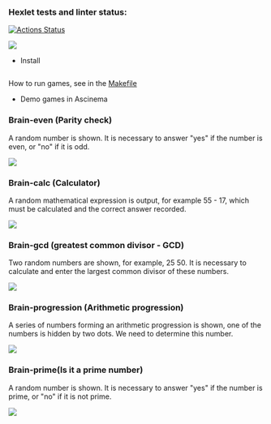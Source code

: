 ### Hexlet tests and linter status:
[![Actions Status](https://github.com/golodnoy/frontend-project-44/workflows/hexlet-check/badge.svg)](https://github.com/golodnoy/frontend-project-44/actions)

<a href="https://codeclimate.com/github/golodnoy/frontend-project-44/maintainability"><img src="https://api.codeclimate.com/v1/badges/ff0571975304c2478de7/maintainability" /></a>


* Install
```js

```

How to run games, see in the <a href="Makefile">Makefile</a>

* Demo games in Ascinema

<h3>Brain-even (Parity check)</h3>

<p>
A random number is shown. It is necessary to answer "yes" if the number is even, or "no" if it is odd. </p>

<a href="https://asciinema.org/a/sKijh3Gt6FUmHMP8rTAiMWKhh" target="_blank"><img src="https://asciinema.org/a/sKijh3Gt6FUmHMP8rTAiMWKhh.svg" /></a>


<h3>Brain-calc (Calculator)</h3>

<p> 
A random mathematical expression is output, for example 55 - 17, which must be calculated and the correct answer recorded.
</p>

<a href="https://asciinema.org/a/p3h33obCMTAG8qNS3s8hbiT7y" target="_blank"><img src="https://asciinema.org/a/p3h33obCMTAG8qNS3s8hbiT7y.svg" /></a>

<h3>Brain-gcd (greatest common divisor - GCD)</h3>

<p> 
Two random numbers are shown, for example, 25 50. It is necessary to calculate and enter the largest common divisor of these numbers.
</p>

<a href="https://asciinema.org/a/jcrF5kgPjFCzNVCnNE34BAMss" target="_blank"><img src="https://asciinema.org/a/jcrF5kgPjFCzNVCnNE34BAMss.svg" /></a>

<h3>Brain-progression (Arithmetic progression)</h3>

<p> 
A series of numbers forming an arithmetic progression is shown, one of the numbers is hidden by two dots. We need to determine this number.</p>

<a href="https://asciinema.org/a/KpdRf7bO2p57SVqOxFvkW0xEr" target="_blank"><img src="https://asciinema.org/a/KpdRf7bO2p57SVqOxFvkW0xEr.svg" /></a>

<h3>Brain-prime(Is it a prime number)</h3>

<p>
A random number is shown. It is necessary to answer "yes" if the number is prime, or "no" if it is not prime.
 </p>

<a href="https://asciinema.org/a/6ZIN4KVcjgwDosFe2qkomh5Ah" target="_blank"><img src="https://asciinema.org/a/6ZIN4KVcjgwDosFe2qkomh5Ah.svg" /></a>

